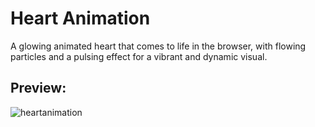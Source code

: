 # Heart Animation
A glowing animated heart that comes to life in the browser, with flowing particles and a pulsing effect for a vibrant and dynamic visual.

## Preview:
![heartanimation](https://github.com/user-attachments/assets/b962c588-2dae-42ec-b882-d6106bd5e041)
